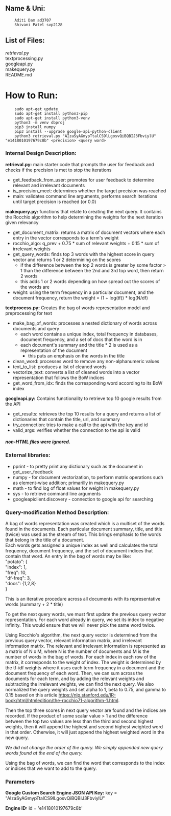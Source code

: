 ## Name & Uni: ## 
        Aditi Dam ad3707  
        Shivani Patel svp2128

## List of Files: ##
*retrieval.py*  
textprocessing.py  
googleapi.py  
makequery.py  
README.md

# How to Run: ##

        sudo apt-get update
        sudo apt-get install python3-pip
        sudo apt-get install python3-venv
        python3 -m venv dbproj
        pip3 install numpy
        pip3 install --upgrade google-api-python-client
        python3 retrieval.py "AIzaSyAGmypTtalCS9lLgosvQiBQBIJ3FbviylU" "e1418010197679c8b" <precision> <query word>

### Internal Design Description: ### 

**retrieval.py:** main starter code that prompts the user for feedback and checks if the precision is met to stop the iterations  
  
  - get_feedback_from_user: promotes for user feedback to determine relevant and irrelevant documents  
  - is_precision_meet:  determines whether the target precision was reached
  - main:  validates command line arguments, performs search iterations until target precision is reached (or 0.0)

**makequery.py:** functions that relate to creating the next query. It contains the Rocchio algorithm to help determining the weights for the next iteration given relevancy
     
 - get_document_matrix: returns a matrix of document vectors where each entry in the vector corresponds to a term's weight  
 - rocchio_algo:  q_prev + 0.75 * sum of relevant weights + 0.15 * sum of irrelevant weights  
 - get_query_words:  finds top 3 words with the highest score in query vector and returns 1 or 2 determining on the scores  
    - if the difference between the top 2 words is greater by some factor > 1 than the difference between the 2nd and 3rd top word, then return 2 words
    - this adds 1 or 2 words depending on how spread out the scores of the words are
 - weight: using the term frequency in a particular document, and the document frequency, return the weight = (1 + log(tf)) * log(N/df)

**textprocess.py:** Creates the bag of words representation model and preprocessing for text

  - make_bag_of_words: processes a nested dictionary of words across documents and query  
    - each word contains a unique index, total frequency in databases, document frequency, and a set of docs that the word is in
    - each document's summary and the title * 2 is used as a representation of the document  
      - this puts an emphasis on the words in the title
  - clean_word: processes word to remove any non-alphanumeric values
  - text_to_list: produces a list of cleaned words
  - vectorize_text: converts a list of cleaned words into a vector representation that follows the BoW indices
  - get_word_from_idx: finds the corresponding word according to its BoW index

**googleapi.py:**
Contains functionality to retrieve top 10 google results from the API  
  - get_results: retrieves the top 10 results for a query and returns a list of dictionaries that contain the title, url, and summary
  - try_connection: tries to make a call to the api with the key and id
  - valid_args: verifies whether the connection to the api is valid  
#### *non-HTML files were ignored.* ####

### External libraries:
- pprint - to pretty print any dictionary such as the document in get_user_feedback
- numpy - for document vectorization, to perform matrix operations such as element-wise addition; primarilly in makequery.py
- math - to find log of float values for weight in makequery.py
- sys - to retrieve command line arguments
- googleapiclient.discovery - connection to google api for searching

### Query-modification Method Description: ###

A bag of words representation was created which is a multiset of the words found in the documents. Each particular document summary, title, and title (twice) was used as the stream of text. This brings emphasis to the words that belong in the title of a document.  
Each words gets assigned a unique index as well and calculates the total frequency, document frequency, and the set of document indices that contain that word.
An entry in the bag of words may be like:  
    "potato": {  
                "index": 1,  
                "freq": 10,  
                "df-freq": 3,  
                "docs": {1,2,8}  
              }  

This is an iterative procedure across all documents with its representative words (summary + 2 * title)

To get the next query words, we must first update the previous query vector representation.
For each word already in query, we set its index to negative infinity. This would ensure that we will never pick the same word twice.

Using Rocchio's algorithm, the next query vector is determined from the previous query vector, relevant information matrix, and irrelevant information matrix.
The relevant and irrelevant information is represented as a matrix of N x M, where N is the number of documents and M is the number of words in the bag of words.
For each index in each row of the matrix, it corresponds to the weight of index. The weight is determined by the tf-idf weights where it uses each term frequency in a document and the document frequency of each word.
Then, we can sum across the documents for each term, and by adding the relevant weights and subtracting the irrelevant weights, we can find the next query.
We also normalized the query weights and set alpha to 1, beta to 0.75, and gamma to 0.15 based on this article https://nlp.stanford.edu/IR-book/html/htmledition/the-rocchio71-algorithm-1.html.

Then the top three scores in next query vector are found and the indices are recorded.
If the product of some scalar value > 1 and the difference between the top two values are less than the third and second highest weights, then it will append the highest and second highest weighted word in that order.
Otherwise, it will just append the highest weighted word in the new query. 

*We did not change the order of the query. We simply appended new query words found at the end of the query.*

Using the bag of words, we can find the word that corresponds to the index or indices that we want to add to the query.


### Parameters ###

**Google Custom Search Engine JSON API Key:**
key = "AIzaSyAGmypTtalCS9lLgosvQiBQBIJ3FbviylU"

**Engine ID:**
id = 'e1418010197679c8b'



